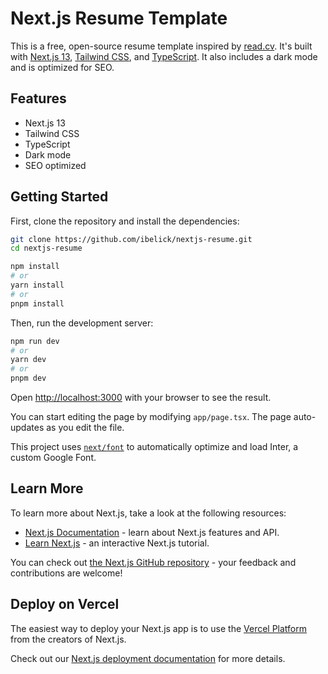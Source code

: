 # Next.js Resume Template

This is a free, open-source resume template inspired by [read.cv](https://read.cv/). It's built with [Next.js 13](https://nextjs.org/), [Tailwind CSS](https://tailwindcss.com/), and [TypeScript](https://www.typescriptlang.org/). It also includes a dark mode and is optimized for SEO.


## Features

- Next.js 13
- Tailwind CSS
- TypeScript
- Dark mode
- SEO optimized

## Getting Started

First, clone the repository and install the dependencies:

```bash
git clone https://github.com/ibelick/nextjs-resume.git
cd nextjs-resume

npm install
# or
yarn install
# or
pnpm install
```

Then, run the development server:

```bash
npm run dev
# or
yarn dev
# or
pnpm dev
```

Open [http://localhost:3000](http://localhost:3000) with your browser to see the result.

You can start editing the page by modifying `app/page.tsx`. The page auto-updates as you edit the file.

This project uses [`next/font`](https://nextjs.org/docs/basic-features/font-optimization) to automatically optimize and load Inter, a custom Google Font.

## Learn More

To learn more about Next.js, take a look at the following resources:

- [Next.js Documentation](https://nextjs.org/docs) - learn about Next.js features and API.
- [Learn Next.js](https://nextjs.org/learn) - an interactive Next.js tutorial.

You can check out [the Next.js GitHub repository](https://github.com/vercel/next.js/) - your feedback and contributions are welcome!

## Deploy on Vercel

The easiest way to deploy your Next.js app is to use the [Vercel Platform](https://vercel.com/new?utm_medium=default-template&filter=next.js&utm_source=create-next-app&utm_campaign=create-next-app-readme) from the creators of Next.js.

Check out our [Next.js deployment documentation](https://nextjs.org/docs/deployment) for more details.
